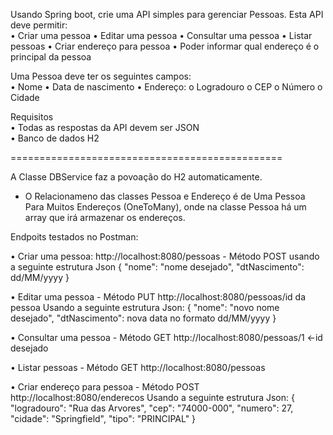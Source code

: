 Usando Spring boot, crie uma API simples para gerenciar Pessoas. Esta API deve permitir:  
•	Criar uma pessoa
•	Editar uma pessoa 
•	Consultar uma pessoa
•	Listar pessoas 
•	Criar endereço para pessoa 
•	Poder informar qual endereço é o principal da pessoa

Uma Pessoa deve ter os seguintes campos:  
•	Nome
•	Data de nascimento
•	Endereço:
	o	Logradouro
	o	CEP
	o	Número
	o	Cidade

Requisitos  
•	Todas as respostas da API devem ser JSON  
•	Banco de dados H2

===============================================

A Classe DBService faz a povoação do H2 automaticamente.

- O Relacionameno das classes Pessoa e Endereço é de Uma Pessoa Para Muitos Endereços (OneToMany), onde na classe Pessoa
há um array que irá armazenar os endereços.

Endpoits testados no Postman:

•	Criar uma pessoa: http://localhost:8080/pessoas
	- Método POST usando a seguinte estrutura Json
		{
			"nome": "nome desejado",
			"dtNascimento": dd/MM/yyyy
		}

•	Editar uma pessoa
	- Método PUT http://localhost:8080/pessoas/id da pessoa 
		Usando a seguinte estrutura Json:
		{
			"nome": "novo nome desejado",
			"dtNascimento": nova data no formato dd/MM/yyyy
		}
		
•	Consultar uma pessoa
	- Método GET http://localhost:8080/pessoas/1 <-id desejado

•	Listar pessoas
	- Método GET http://localhost:8080/pessoas
	
•	Criar endereço para pessoa
	- Método POST http://localhost:8080/enderecos
		Usando a seguinte estrutura Json:
		{
	        "logradouro": "Rua das Arvores",
	        "cep": "74000-000",
	        "numero": 27,
	        "cidade": "Springfield",
	        "tipo": "PRINCIPAL"
   		}

